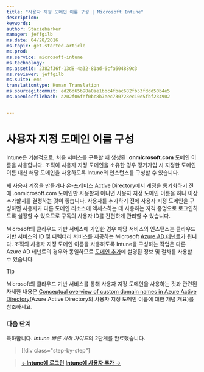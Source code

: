 ```yaml
---
title: "사용자 지정 도메인 이름 구성 | Microsoft Intune"
description: 
keywords: 
author: Staciebarker
manager: jeffgilb
ms.date: 04/28/2016
ms.topic: get-started-article
ms.prod: 
ms.service: microsoft-intune
ms.technology: 
ms.assetid: 2382f36f-13d8-4a32-81ad-6cfa604889c3
ms.reviewer: jeffgilb
ms.suite: ems
translationtype: Human Translation
ms.sourcegitcommit: ed26d65b98a0ae1bbc4fbac682fb53fddd50b4e5
ms.openlocfilehash: a202f06fef0bc8b7eec730728ec10e5fbf234902


---
```



# 사용자 지정 도메인 이름 구성

Intune은 기본적으로, 처음 서비스를 구독할 때 생성된 **<domain>.onmicrosoft.com** 도메인 이름을 사용합니다. 조직이 사용자 지정 도메인을 소유한 경우 정기가입 시 지정한 도메인 이름 대신 해당 도메인을 사용하도록 Intune의 인스턴스를 구성할 수 있습니다.

새 사용자 계정을 만들거나 온-프레미스 Active Directory에서 계정을 동기화하기 전에 .onmicrosoft.com 도메인만 사용할지 아니면 사용자 지정 도메인 이름을 하나 이상 추가할지를 결정하는 것이 좋습니다. 사용자를 추가하기 전에 사용자 지정 도메인을 구성하면 사용자가 다른 도메인 리소스에 액세스하는 데 사용하는 자격 증명으로 로그인하도록 설정할 수 있으므로 구독의 사용자 ID를 간편하게 관리할 수 있습니다.

Microsoft의 클라우드 기반 서비스에 가입한 경우 해당 서비스의 인스턴스는 클라우드 기반 서비스의 ID 및 디렉터리 서비스를 제공하는 Microsoft [Azure AD 테넌트](http://technet.microsoft.com/library/jj573650.aspx#BKMK_WhatIsAnAzureADTenant)가 됩니다. 조직의 사용자 지정 도메인 이름을 사용하도록 Intune을 구성하는 작업은 다른 Azure AD 테넌트의 경우와 동일하므로 [도메인 추가](https://azure.microsoft.com/documentation/articles/active-directory-add-domain/)에 설명된 정보 및 절차를 사용할 수 있습니다.

> [!TIP]
> Microsoft의 클라우드 기반 서비스를 통해 사용자 지정 도메인을 사용하는 것과 관련된 자세한 내용은 [Conceptual overview of custom domain names in Azure Active Directory](https://azure.microsoft.com/documentation/articles/active-directory-add-domain-concepts/)(Azure Active Directory의 사용자 지정 도메인 이름에 대한 개념 개요)를 참조하세요.

### 다음 단계
축하합니다. *Intune 빠른 시작 가이드*의 2단계를 완료했습니다.

>[!div class="step-by-step"]

>[&larr;**Intune에 로그인**](.\start-with-a-paid-subscription-to-microsoft-intune-step-1.md)     [**Intune에 사용자 추가** &rarr;](.\start-with-a-paid-subscription-to-microsoft-intune-step-3.md)  



<!--HONumber=Jun16_HO4-->


